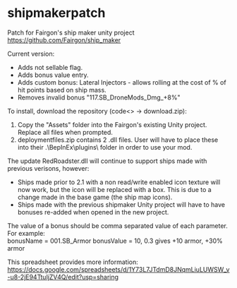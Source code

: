 # shipmakerpatch
Patch for Fairgon's ship maker unity project https://github.com/Fairgon/ship_maker

Current version:  
- Adds not sellable flag.  
- Adds bonus value entry.  
- Adds custom bonus: Lateral Injectors - allows rolling at the cost of % of hit points based on ship mass.
- Removes invalid bonus "117.SB_DroneMods_Dmg_+8%"
  
To install, download the repository (code<> -> download.zip):  
1. Copy the "Assets" folder into the Fairgon's existing Unity project.  Replace all files when prompted.  
2. deploymentfiles.zip contains 2 .dll files.  User will have to place these into their .\BepInEx\plugins\ folder in order to use your mod.

The update RedRoadster.dll will continue to support ships made with previous verisons, however:  
- Ships made prior to 2.1 with a non read/write enabled icon texture will now work, but the icon will be replaced with a box.  This is due to a change made in the base game (the ship map icons).  
- Ships made with the previous shipmaker Unity project will have to have bonuses re-added when opened in the new project.
  
The value of a bonus should be comma separated value of each parameter.  For example:		
bonusName = 001.SB_Armor
bonusValue = 10, 0.3
gives +10 armor, +30% armor

This spreadsheet provides more information:      
https://docs.google.com/spreadsheets/d/1Y73L7JTdmD8JNqmLiuLUWSW_v-u8-2jE94TtuIjZV4Q/edit?usp=sharing  
